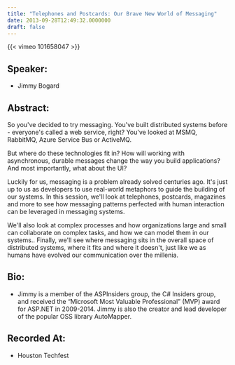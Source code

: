 ```yaml
---
title: "Telephones and Postcards: Our Brave New World of Messaging"
date: 2013-09-28T12:49:32.0000000
draft: false
---
```


{{< vimeo 101658047 >}}

## Speaker:

 - Jimmy Bogard

## Abstract:

<p>
    
So you've decided to try messaging. You've built distributed systems before - everyone's called a web service, right? You've looked at MSMQ, RabbitMQ, Azure Service Bus or ActiveMQ.
  </p><p>
But where do these technologies fit in? How will working with asynchronous, durable messages change the way you build applications? And most importantly, what about the UI?
  </p><p>
Luckily for us, messaging is a problem already solved centuries ago. It's just up to us as developers to use real-world metaphors to guide the building of our systems. In this session, we'll look at telephones, postcards, magazines and more to see how messaging patterns perfected with human interaction can be leveraged in messaging systems.
  </p><p>
We'll also look at complex processes and how organizations large and small can collaborate on complex tasks, and how we can model them in our systems.. Finally, we'll see where messaging sits in the overall space of distributed systems, where it fits and where it doesn't, just like we as humans have evolved our communication over the millenia.

</p>

## Bio:

 - <p>Jimmy is a member of the ASPInsiders group, the C# Insiders group, and received the “Microsoft Most Valuable Professional” (MVP) award for ASP.NET in 2009-2014. Jimmy is also the creator and lead developer of the popular OSS library AutoMapper.</p>

## Recorded At:

 - Houston Techfest

